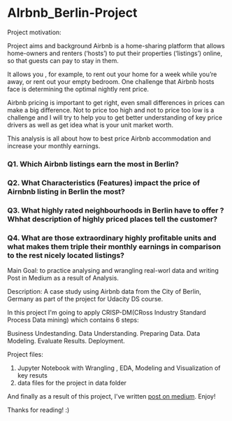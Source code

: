# AIrbnb_Berlin-Project

Project motivation:

Project aims and background
Airbnb is a home-sharing platform that allows home-owners and renters (‘hosts’) to put their properties (‘listings’) online, so that guests can pay to stay in them.

It allows you , for example, to rent out your home for a week while you’re away, or rent out your empty bedroom. One challenge that Airbnb hosts face is determining the optimal nightly rent price.

Airbnb pricing is important to get right, even small differences in prices can make a big difference. Not to price too high and not to price too low is a challenge and I will try to help you to get better understanding of key price drivers as well as get idea what is your unit market worth.

This analysis is all about how to best price Airbnb accommodation and increase your monthly earnings.

### Q1. Which Airbnb listings earn the most in Berlin?
### Q2. What Characteristics (Features) impact the price of Airnbnb listing in Berlin the most? 
### Q3. What highly rated neighbourhoods in Berlin have to offer ? Whhat description of highly priced places tell the customer?
### Q4. What are those extraordinary highly profitable units and what makes them triple their monthly earnings in comparison to the rest nicely located listings? 

Main Goal: to practice analysing and wrangling real-worl data and writing Post in Medium as a result of Analysis.

Description: A case study using Airbnb data from the City of Berlin, Germany as part of the project for Udacity DS course.

In this project I'm going to apply CRISP-DM(CRoss Industry Standard Process Data mining) which contains 6 steps:

Business Undestanding.
Data Understanding.
Preparing Data.
Data Modeling.
Evaluate Results.
Deployment.


Project files:
1. Jupyter Notebook with Wrangling , EDA, Modeling and  Visualization of  key resuts
2. data files for the project in data folder

And finally as a result of this project, I've written [post on medium](https://medium.com/@kateisaieva/using-ml-prediction-to-maximise-income-with-airbnb-d84a36d86fb0). Enjoy!

Thanks for reading! :)
